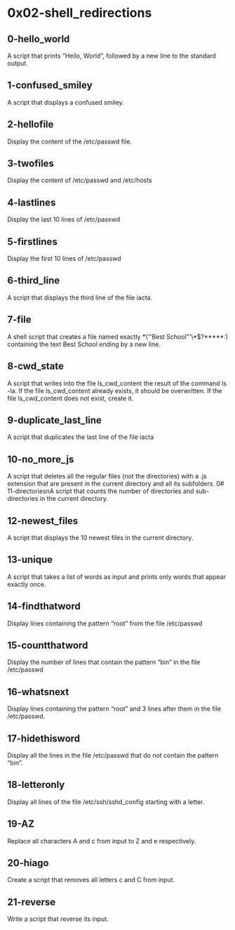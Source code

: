# 0x02-shell_redirections
## 0-hello_world
A script that prints “Hello, World”, followed by a new line to the standard output.
## 1-confused_smiley
A script that displays a confused smiley.
## 2-hellofile
Display the content of the /etc/passwd file.
## 3-twofiles
Display the content of /etc/passwd and /etc/hosts
## 4-lastlines
Display the last 10 lines of /etc/passwd
## 5-firstlines
Display the first 10 lines of /etc/passwd
## 6-third_line
A script that displays the third line of the file iacta.
## 7-file
A shell script that creates a file named exactly \*\\'"Best School"\'\\*$\?\*\*\*\*\*:\) containing the text Best School ending by a new line.
## 8-cwd_state
A script that writes into the file ls_cwd_content the result of the command ls -la. If the file ls_cwd_content already exists, it should be overwritten. If the file ls_cwd_content does not exist, create it.
## 9-duplicate_last_line
A script that duplicates the last line of the file iacta
## 10-no_more_js
A script that deletes all the regular files (not the directories) with a .js extension that are present in the current directory and all its subfolders.
0# 11-directoriesnA script that counts the number of directories and sub-directories in the current directory.
## 12-newest_files
A script that displays the 10 newest files in the current directory.
## 13-unique
A script that takes a list of words as input and prints only words that appear exactly once.
## 14-findthatword
Display lines containing the pattern “root” from the file /etc/passwd
## 15-countthatword
Display the number of lines that contain the pattern “bin” in the file /etc/passwd
## 16-whatsnext
Display lines containing the pattern “root” and 3 lines after them in the file /etc/passwd.
## 17-hidethisword
Display all the lines in the file /etc/passwd that do not contain the pattern “bin”.
## 18-letteronly
Display all lines of the file /etc/ssh/sshd_config starting with a letter.
## 19-AZ
Replace all characters A and c from input to Z and e respectively.
## 20-hiago
Create a script that removes all letters c and C from input.
## 21-reverse
Write a script that reverse its input.
